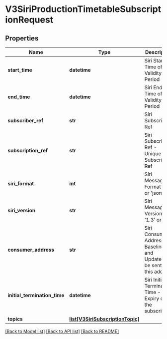 # V3SiriProductionTimetableSubscriptionRequest

## Properties
Name | Type | Description | Notes
------------ | ------------- | ------------- | -------------
**start_time** | **datetime** | Siri Start Time of the Validity Period | 
**end_time** | **datetime** | Siri End Time of the Validity Period | 
**subscriber_ref** | **str** | Siri Subscriber Ref | 
**subscription_ref** | **str** | Siri Subscription Ref - Unique to a Subscriber Ref | 
**siri_format** | **int** | Siri Message Format &#39;xml&#39; or &#39;json&#39; | 
**siri_version** | **str** | Siri Message Version &#39;1.3&#39; or &#39;2.0&#39; | 
**consumer_address** | **str** | Siri Consumer Address - Baseline and Updates will be sent to this address | 
**initial_termination_time** | **datetime** | Siri Initial Termination Time - Expiry of the subscription | 
**topics** | [**list[V3SiriSubscriptionTopic]**](V3SiriSubscriptionTopic.md) |  | 

[[Back to Model list]](../README.md#documentation-for-models) [[Back to API list]](../README.md#documentation-for-api-endpoints) [[Back to README]](../README.md)


